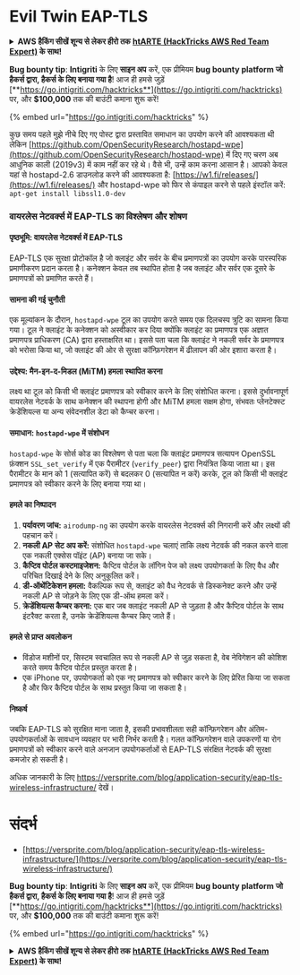 # Evil Twin EAP-TLS

<details>

<summary><strong>AWS हैकिंग सीखें शून्य से लेकर हीरो तक</strong> <a href="https://training.hacktricks.xyz/courses/arte"><strong>htARTE (HackTricks AWS Red Team Expert)</strong></a><strong> के साथ!</strong></summary>

HackTricks का समर्थन करने के अन्य तरीके:

* यदि आप अपनी **कंपनी का विज्ञापन HackTricks में देखना चाहते हैं** या **HackTricks को PDF में डाउनलोड करना चाहते हैं** तो [**सब्सक्रिप्शन प्लान्स**](https://github.com/sponsors/carlospolop) देखें!
* [**आधिकारिक PEASS & HackTricks स्वैग**](https://peass.creator-spring.com) प्राप्त करें
* [**The PEASS Family**](https://opensea.io/collection/the-peass-family) की खोज करें, हमारा विशेष [**NFTs**](https://opensea.io/collection/the-peass-family) संग्रह
* 💬 [**Discord समूह**](https://discord.gg/hRep4RUj7f) में **शामिल हों** या [**telegram समूह**](https://t.me/peass) में या **Twitter** 🐦 पर मुझे **फॉलो** करें [**@carlospolopm**](https://twitter.com/carlospolopm)**.**
* **HackTricks** के [**github repos**](https://github.com/carlospolop/hacktricks) और [**HackTricks Cloud**](https://github.com/carlospolop/hacktricks-cloud) में PRs सबमिट करके अपनी हैकिंग ट्रिक्स शेयर करें।

</details>

<img src="../../.gitbook/assets/i3.png" alt="" data-size="original">\
**Bug bounty tip**: **Intigriti** के लिए **साइन अप** करें, एक प्रीमियम **bug bounty platform जो हैकर्स द्वारा, हैकर्स के लिए बनाया गया है**! आज ही हमसे जुड़ें [**https://go.intigriti.com/hacktricks**](https://go.intigriti.com/hacktricks) पर, और **$100,000** तक की बाउंटी कमाना शुरू करें!

{% embed url="https://go.intigriti.com/hacktricks" %}

कुछ समय पहले मुझे नीचे दिए गए पोस्ट द्वारा प्रस्तावित समाधान का उपयोग करने की आवश्यकता थी लेकिन [https://github.com/OpenSecurityResearch/hostapd-wpe](https://github.com/OpenSecurityResearch/hostapd-wpe) में दिए गए चरण अब आधुनिक काली (2019v3) में काम नहीं कर रहे थे।
वैसे भी, उन्हें काम करना आसान है।
आपको केवल यहां से hostapd-2.6 डाउनलोड करने की आवश्यकता है: [https://w1.fi/releases/](https://w1.fi/releases/) और hostapd-wpe को फिर से कंपाइल करने से पहले इंस्टॉल करें: `apt-get install libssl1.0-dev`

### वायरलेस नेटवर्क्स में EAP-TLS का विश्लेषण और शोषण

#### पृष्ठभूमि: वायरलेस नेटवर्क्स में EAP-TLS
EAP-TLS एक सुरक्षा प्रोटोकॉल है जो क्लाइंट और सर्वर के बीच प्रमाणपत्रों का उपयोग करके पारस्परिक प्रमाणीकरण प्रदान करता है। कनेक्शन केवल तब स्थापित होता है जब क्लाइंट और सर्वर एक दूसरे के प्रमाणपत्रों को प्रमाणित करते हैं।

#### सामना की गई चुनौती
एक मूल्यांकन के दौरान, `hostapd-wpe` टूल का उपयोग करते समय एक दिलचस्प त्रुटि का सामना किया गया। टूल ने क्लाइंट के कनेक्शन को अस्वीकार कर दिया क्योंकि क्लाइंट का प्रमाणपत्र एक अज्ञात प्रमाणपत्र प्राधिकरण (CA) द्वारा हस्ताक्षरित था। इससे पता चला कि क्लाइंट ने नकली सर्वर के प्रमाणपत्र को भरोसा किया था, जो क्लाइंट की ओर से सुरक्षा कॉन्फ़िगरेशन में ढीलापन की ओर इशारा करता है।

#### उद्देश्य: मैन-इन-द-मिडल (MiTM) हमला स्थापित करना
लक्ष्य था टूल को किसी भी क्लाइंट प्रमाणपत्र को स्वीकार करने के लिए संशोधित करना। इससे दुर्भावनापूर्ण वायरलेस नेटवर्क के साथ कनेक्शन की स्थापना होगी और MiTM हमला सक्षम होगा, संभवतः प्लेनटेक्स्ट क्रेडेंशियल्स या अन्य संवेदनशील डेटा को कैप्चर करना।

#### समाधान: `hostapd-wpe` में संशोधन
`hostapd-wpe` के सोर्स कोड का विश्लेषण से पता चला कि क्लाइंट प्रमाणपत्र सत्यापन OpenSSL फ़ंक्शन `SSL_set_verify` में एक पैरामीटर (`verify_peer`) द्वारा नियंत्रित किया जाता था। इस पैरामीटर के मान को 1 (सत्यापित करें) से बदलकर 0 (सत्यापित न करें) करके, टूल को किसी भी क्लाइंट प्रमाणपत्र को स्वीकार करने के लिए बनाया गया था।

#### हमले का निष्पादन
1. **पर्यावरण जांच:** `airodump-ng` का उपयोग करके वायरलेस नेटवर्क्स की निगरानी करें और लक्ष्यों की पहचान करें।
2. **नकली AP सेट अप करें:** संशोधित `hostapd-wpe` चलाएं ताकि लक्ष्य नेटवर्क की नकल करने वाला एक नकली एक्सेस पॉइंट (AP) बनाया जा सके।
3. **कैप्टिव पोर्टल कस्टमाइजेशन:** कैप्टिव पोर्टल के लॉगिन पेज को लक्ष्य उपयोगकर्ता के लिए वैध और परिचित दिखाई देने के लिए अनुकूलित करें।
4. **डी-ऑथेंटिकेशन हमला:** वैकल्पिक रूप से, क्लाइंट को वैध नेटवर्क से डिस्कनेक्ट करने और उन्हें नकली AP से जोड़ने के लिए एक डी-ऑथ हमला करें।
5. **क्रेडेंशियल्स कैप्चर करना:** एक बार जब क्लाइंट नकली AP से जुड़ता है और कैप्टिव पोर्टल के साथ इंटरैक्ट करता है, उनके क्रेडेंशियल्स कैप्चर किए जाते हैं।

#### हमले से प्राप्त अवलोकन
- विंडोज मशीनों पर, सिस्टम स्वचालित रूप से नकली AP से जुड़ सकता है, वेब नेविगेशन की कोशिश करते समय कैप्टिव पोर्टल प्रस्तुत करता है।
- एक iPhone पर, उपयोगकर्ता को एक नए प्रमाणपत्र को स्वीकार करने के लिए प्रेरित किया जा सकता है और फिर कैप्टिव पोर्टल के साथ प्रस्तुत किया जा सकता है।

#### निष्कर्ष
जबकि EAP-TLS को सुरक्षित माना जाता है, इसकी प्रभावशीलता सही कॉन्फ़िगरेशन और अंतिम-उपयोगकर्ताओं के सावधान व्यवहार पर भारी निर्भर करती है। गलत कॉन्फ़िगरेशन वाले उपकरणों या रोग प्रमाणपत्रों को स्वीकार करने वाले अनजान उपयोगकर्ताओं से EAP-TLS संरक्षित नेटवर्क की सुरक्षा कमजोर हो सकती है।

अधिक जानकारी के लिए https://versprite.com/blog/application-security/eap-tls-wireless-infrastructure/ देखें।

# संदर्भ
* [https://versprite.com/blog/application-security/eap-tls-wireless-infrastructure/](https://versprite.com/blog/application-security/eap-tls-wireless-infrastructure/)

<img src="../../.gitbook/assets/i3.png" alt="" data-size="original">\
**Bug bounty tip**: **Intigriti** के लिए **साइन अप** करें, एक प्रीमियम **bug bounty platform जो हैकर्स द्वारा, हैकर्स के लिए बनाया गया है**! आज ही हमसे जुड़ें [**https://go.intigriti.com/hacktricks**](https://go.intigriti.com/hacktricks) पर, और **$100,000** तक की बाउंटी कमाना शुरू करें!

{% embed url="https://go.intigriti.com/hacktricks" %}

<details>

<summary><strong>AWS हैकिंग सीखें शून्य से लेकर हीरो तक</strong> <a href="https://training.hacktricks.xyz/courses/arte"><strong>htARTE (HackTricks AWS Red Team Expert)</strong></a><strong> के साथ!</strong></summary>

HackTricks का समर्थन करने के अन्य तरीके:

* यदि आप अपनी **कंपनी का विज्ञापन HackTricks में देखना
